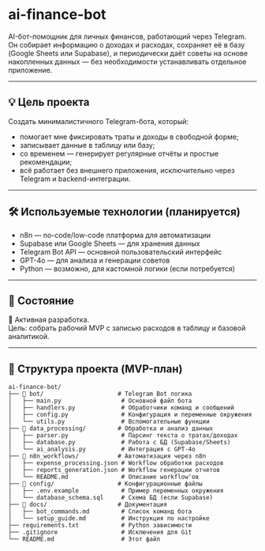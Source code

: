 # ai-finance-bot

AI-бот-помощник для личных финансов, работающий через Telegram.  
Он собирает информацию о доходах и расходах, сохраняет её в базу (Google Sheets или Supabase), и периодически даёт советы на основе накопленных данных — без необходимости устанавливать отдельное приложение.

---

## 💡 Цель проекта

Создать минималистичного Telegram-бота, который:
- помогает мне фиксировать траты и доходы в свободной форме;
- записывает данные в таблицу или базу;
- со временем — генерирует регулярные отчёты и простые рекомендации;
- всё работает без внешнего приложения, исключительно через Telegram и backend-интеграции.

---

## 🛠️ Используемые технологии (планируется)

- n8n — no-code/low-code платформа для автоматизации
- Supabase или Google Sheets — для хранения данных
- Telegram Bot API — основной пользовательский интерфейс
- GPT-4o — для анализа и генерации советов
- Python — возможно, для кастомной логики (если потребуется)

---

## 🚧 Состояние

:construction: Активная разработка.  
Цель: собрать рабочий MVP с записью расходов в таблицу и базовой аналитикой.

---

## 📁 Структура проекта (MVP-план)

```
ai-finance-bot/
├── 📁 bot/                     # Telegram Bot логика
│   ├── main.py                 # Основной файл бота
│   ├── handlers.py             # Обработчики команд и сообщений
│   ├── config.py               # Конфигурация и переменные окружения
│   └── utils.py                # Вспомогательные функции
├── 📁 data_processing/         # Обработка и анализ данных
│   ├── parser.py               # Парсинг текста о тратах/доходах
│   ├── database.py             # Работа с БД (Supabase/Sheets)
│   └── ai_analysis.py          # Интеграция с GPT-4o
├── 📁 n8n_workflows/           # Автоматизация через n8n
│   ├── expense_processing.json # Workflow обработки расходов
│   ├── reports_generation.json # Workflow генерации отчетов
│   └── README.md               # Описание workflow'ов
├── 📁 config/                  # Конфигурационные файлы
│   ├── .env.example            # Пример переменных окружения
│   └── database_schema.sql     # Схема БД (если Supabase)
├── 📁 docs/                    # Документация
│   ├── bot_commands.md         # Список команд бота
│   └── setup_guide.md          # Инструкция по настройке
├── requirements.txt            # Python зависимости
├── .gitignore                  # Исключения для Git
└── README.md                   # Этот файл
```